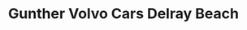 ---
title: "Gunther Volvo Cars Delray Beach"
url: /delray-beach/gunther-volvo-cars-delray-beach/
shop: car
---
